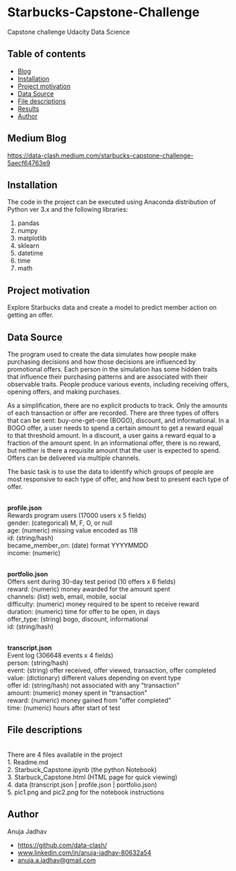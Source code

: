 # Starbucks-Capstone-Challenge
Capstone challenge Udacity Data Science

## Table of contents

- [Blog](#medium-blog)
- [Installation](#installation)
- [Project motivation](#project-motivation)
- [Data Source](#data-source)
- [File descriptions](#file-descriptions)
- [Results](#results)
- [Author](#Author)

## Medium Blog 

https://data-clash.medium.com/starbucks-capstone-challenge-5aecf64763e9 

## Installation

The code in the project can be executed using Anaconda distribution of Python ver 3.x and the following libraries:
1. pandas
2. numpy
3. matplotlib
4. sklearn
5. datetime
6. time
7. math


## Project motivation

Explore Starbucks data and create a model to predict member action on getting an offer. 

## Data Source

The program used to create the data simulates how people make purchasing decisions and how those decisions are influenced by promotional offers.
Each person in the simulation has some hidden traits that influence their purchasing patterns and are associated with their observable traits. People produce various events, including receiving offers, opening offers, and making purchases.

As a simplification, there are no explicit products to track. Only the amounts of each transaction or offer are recorded.
There are three types of offers that can be sent: buy-one-get-one (BOGO), discount, and informational. In a BOGO offer, a user needs to spend a certain amount to get a reward equal to that threshold amount. In a discount, a user gains a reward equal to a fraction of the amount spent. In an informational offer, there is no reward, but neither is there a requisite amount that the user is expected to spend. Offers can be delivered via multiple channels.

The basic task is to use the data to identify which groups of people are most responsive to each type of offer, and how best to present each type of offer.

<br>**profile.json**
<br>Rewards program users (17000 users x 5 fields)
<br>gender: (categorical) M, F, O, or null
<br>age: (numeric) missing value encoded as 118
<br>id: (string/hash)
<br>became_member_on: (date) format YYYYMMDD
<br>income: (numeric)

<br>**portfolio.json**
<br>Offers sent during 30-day test period (10 offers x 6 fields)
<br>reward: (numeric) money awarded for the amount spent
<br>channels: (list) web, email, mobile, social
<br>difficulty: (numeric) money required to be spent to receive reward
<br>duration: (numeric) time for offer to be open, in days
<br>offer_type: (string) bogo, discount, informational
<br>id: (string/hash)

<br>**transcript.json**
<br>Event log (306648 events x 4 fields)
<br>person: (string/hash)
<br>event: (string) offer received, offer viewed, transaction, offer completed
<br>value: (dictionary) different values depending on event type
<br>offer id: (string/hash) not associated with any "transaction"
<br>amount: (numeric) money spent in "transaction"
<br>reward: (numeric) money gained from "offer completed"
<br>time: (numeric) hours after start of test

## File descriptions
<br>There are 4 files available in the project
<br>1. Readme.md 
<br>2. Starbuck_Capstone.ipynb (the python Notebook)
<br>3. Starbuck_Capstone.html (HTML page for quick viewing)
<br>4. data (transcript.json | profile.json | portfolio.json)
<br>5. pic1.png and pic2.png for the notebook instructions

## Author

Anuja Jadhav
- https://github.com/data-clash/
- www.linkedin.com/in/anuja-jadhav-80632a54
- anuja.a.jadhav@gmail.com
